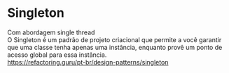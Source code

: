 # Singleton  
Com abordagem single thread  
O Singleton é um padrão de projeto criacional que permite a você garantir que uma classe tenha apenas uma instância, enquanto provê um ponto de acesso global para essa instância.  
https://refactoring.guru/pt-br/design-patterns/singleton